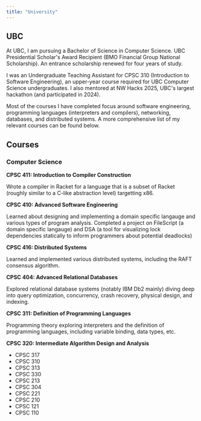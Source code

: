 ```yaml
---
title: "University"
---
```

## UBC

At UBC, I am pursuing a Bachelor of Science in Computer Science. UBC Presidential Scholar's Award Recipient (BMO Financial Group National Scholarship). An entrance scholarship renewed for four years of study. 

I was an Undergraduate Teaching Assistant for CPSC 310 (Introduction to Software Engineering), an upper-year course required for UBC Computer Science undergraduates. I also mentored at NW Hacks 2025, UBC's largest hackathon (and participated in 2024).

Most of the courses I have completed focus around software engineering, programming languages (interpreters and compilers), networking, databases, and distributed systems. A more comprehensive list of my relevant courses can be found below. 

## Courses
###  Computer Science
 
**CPSC 411: Introduction to Compiler Construction**

Wrote a compiler in Racket for a language that is a subset of Racket (roughly similar to a C-like abstraction level) targetting x86. 

**CPSC 410: Advanced Software Engineering**

Learned about designing and implementing a domain specific langauge and various types of program analysis. Completed a project on FileScript (a domain specific langauge) and DSA (a tool for visualizing lock dependencies statically to inform programmers about potential deadlocks)

**CPSC 416: Distributed Systems**

Learned and implemented various distributed systems, including the RAFT consensus algorithm.

**CPSC 404: Advanced Relational Databases**

Explored relational database systems (notably IBM Db2 mainly) diving deep into query optimization, concurrency, crash recovery, physical design, and indexing.

**CPSC 311: Definition of Programming Languages**

Programming theory exploring interpreters and the definition of programming languages, including variable binding, data types, etc.

**CPSC 320: Intermediate Algorithm Design and Analysis**



- CPSC 317
- CPSC 310
- CPSC 313
- CPSC 330
- CPSC 213
- CPSC 304
- CPSC 221
- CPSC 210
- CPSC 121
- CPSC 110
